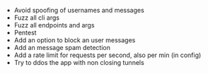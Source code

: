 - Avoid spoofing of usernames and messages
- Fuzz all cli args
- Fuzz all endpoints and args
- Pentest
- Add an option to block an user messages
- Add an message spam detection
- Add a rate limit for requests per second, also per min (in config)
- Try to ddos the app with non closing tunnels
